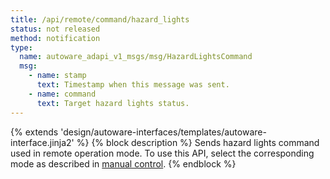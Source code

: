 ```yaml
---
title: /api/remote/command/hazard_lights
status: not released
method: notification
type:
  name: autoware_adapi_v1_msgs/msg/HazardLightsCommand
  msg:
    - name: stamp
      text: Timestamp when this message was sent.
    - name: command
      text: Target hazard lights status.
---
```


{% extends 'design/autoware-interfaces/templates/autoware-interface.jinja2' %}
{% block description %}
Sends hazard lights command used in remote operation mode.
To use this API, select the corresponding mode as described in [manual control](../../../../features/manual-control.md).
{% endblock %}
